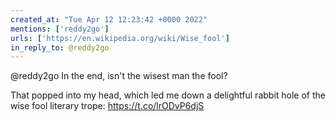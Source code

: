 ```yaml
---
created_at: "Tue Apr 12 12:23:42 +0000 2022"
mentions: ['reddy2go']
urls: ['https://en.wikipedia.org/wiki/Wise_fool']
in_reply_to: @reddy2go
---
```


@reddy2go In the end, isn't the wisest man the fool?

That popped into my head, which led me down a delightful rabbit hole of the wise fool literary trope: https://t.co/lrODvP6djS